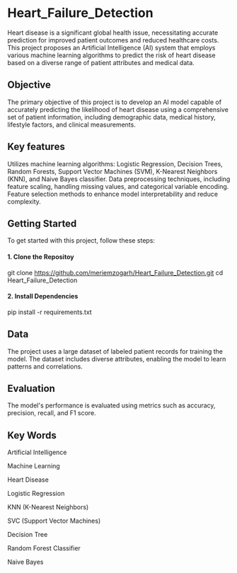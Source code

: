# Heart_Failure_Detection


Heart disease is a significant global health issue, necessitating accurate prediction for improved patient outcomes and reduced healthcare costs. This project proposes an Artificial Intelligence (AI) system that employs various machine learning algorithms to predict the risk of heart disease based on a diverse range of patient attributes and medical data.

## Objective

The primary objective of this project is to develop an AI model capable of accurately predicting the likelihood of heart disease using a comprehensive set of patient information, including demographic data, medical history, lifestyle factors, and clinical measurements.

## Key features

Utilizes machine learning algorithms: Logistic Regression, Decision Trees, Random Forests, Support Vector Machines (SVM), K-Nearest Neighbors (KNN), and Naive Bayes classifier.
Data preprocessing techniques, including feature scaling, handling missing values, and categorical variable encoding.
Feature selection methods to enhance model interpretability and reduce complexity.

## Getting Started
To get started with this project, follow these steps:
#### 1. Clone the Repositoy
git clone https://github.com/meriemzogarh/Heart_Failure_Detection.git 
cd Heart_Failure_Detection
#### 2. Install Dependencies
pip install -r requirements.txt

## Data
The project uses a large dataset of labeled patient records for training the model.
The dataset includes diverse attributes, enabling the model to learn patterns and correlations.

## Evaluation
The model's performance is evaluated using metrics such as accuracy, precision, recall, and F1 score.

## Key Words
Artificial Intelligence

Machine Learning

Heart Disease

Logistic Regression

KNN (K-Nearest Neighbors)

SVC (Support Vector Machines)

Decision Tree

Random Forest Classifier

Naive Bayes
